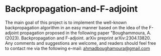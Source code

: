# Backpropagation-and-F-adjoint
The main goal of this project is to implement the well-known backpropagation algorithm in an easy manner based on the idea of the F-adjoint propagation proposed in the following paper "Boughammoura, A. (2023). Backpropagation and F-adjoint. arXiv preprint arXiv:2304.13820.
Any comments and suggestions are welcome, and readers should feel free to contact me via the following e-mail: ahmadboughamoura@gmail.com
